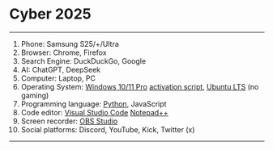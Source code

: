 # Cyber 2025

---
1. Phone: Samsung S25/+/Ultra
2. Browser: Chrome, Firefox
3. Search Engine: DuckDuckGo, Google
4. AI: ChatGPT, DeepSeek
5. Computer: Laptop, PC
6. Operating System: [Windows 10/11 Pro](https://www.microsoft.com/en-us/software-download/windows11) [activation script](https://github.com/massgravel/Microsoft-Activation-Scripts), [Ubuntu LTS](https://ubuntu.com/download/desktop) (no gaming)
7. Programming language: [Python](https://www.python.org/downloads), JavaScript
8. Code editor: [Visual Studio Code](https://code.visualstudio.com/Download) [Notepad++](https://notepad-plus-plus.org/downloads)
9. Screen recorder: [OBS Studio](https://obsproject.com/)
10. Social platforms: Discord, YouTube, Kick, Twitter (x)
---
